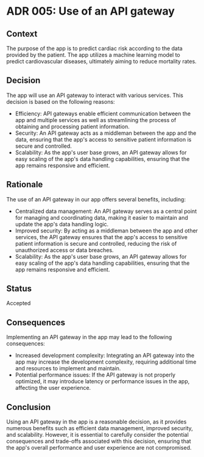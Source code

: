 # ADR 005: Use of an API gateway
## Context
The purpose of the app is to predict cardiac risk according to the data provided by the patient. The app utilizes a machine learning model to predict cardiovascular diseases, ultimately aiming to reduce mortality rates.
## Decision
The app will use an API gateway to interact with various services. This decision is based on the following reasons:
* Efficiency: API gateways enable efficient communication between the app and multiple services as well as streamlining the process of obtaining and processing patient information.
* Security: An API gateway acts as a middleman between the app and the data, ensuring that the app's access to sensitive patient information is secure and controlled.
* Scalability: As the app's user base grows, an API gateway allows for easy scaling of the app's data handling capabilities, ensuring that the app remains responsive and efficient.
## Rationale
The use of an API gateway in our app offers several benefits, including:
* Centralized data management: An API gateway serves as a central point for managing and coordinating data, making it easier to maintain and update the app's data handling logic.
* Improved security: By acting as a middleman between the app and other services, the API gateway ensures that the app's access to sensitive patient information is secure and controlled, reducing the risk of unauthorized access or data breaches.
* Scalability: As the app's user base grows, an API gateway allows for easy scaling of the app's data handling capabilities, ensuring that the app remains responsive and efficient.
## Status
Accepted
## Consequences
Implementing an API gateway in the app may lead to the following consequences:
* Increased development complexity: Integrating an API gateway into the app may increase the development complexity, requiring additional time and resources to implement and maintain.
* Potential performance issues: If the API gateway is not properly optimized, it may introduce latency or performance issues in the app, affecting the user experience.
## Conclusion
Using an API gateway in the app is a reasonable decision, as it provides numerous benefits such as efficient data management, improved security, and scalability. However, it is essential to carefully consider the potential consequences and trade-offs associated with this decision, ensuring that the app's overall performance and user experience are not compromised.
